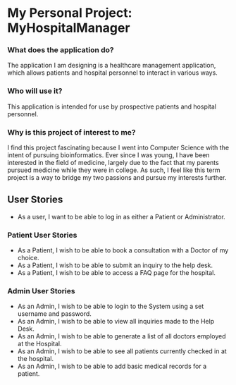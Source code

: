 # My Personal Project: MyHospitalManager

### What does the application do?

The application I am designing is a healthcare management application,
which allows patients and hospital personnel to interact in various ways.

### Who will use it? 

This application is intended for use by prospective patients and hospital personnel.

### Why is this project of interest to me? 

I find this project fascinating because I went into Computer Science with the intent of pursuing bioinformatics.
Ever since I was young, I have been interested in the field of medicine, largely due to the fact that my parents 
pursued medicine while they were in college. As such, I feel like this term project is a way to bridge my two passions 
and pursue my interests further.

## User Stories
- As a user, I want to be able to log in as either a Patient or Administrator. 

### Patient User Stories
- As a Patient, I wish to be able to book a consultation with a Doctor of my choice.
- As a Patient, I wish to be able to submit an inquiry to the help desk. 
- As a Patient, I wish to be able to access a FAQ page for the hospital.


### Admin User Stories
- As an Admin, I wish to be able to login to the System using a set username and password. 
- As an Admin, I wish to be able to view all inquiries made to the Help Desk.
- As an Admin, I wish to be able to generate a list of all doctors employed at the Hospital.
- As an Admin, I wish to be able to see all patients currently checked in at the hospital.
- As an Admin, I wish to be able to add basic medical records for a patient.
